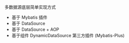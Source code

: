 多数据源底层简单实现方式
* 基于 Mybatis 插件
* 基于 DataSource
* 基于 DataSource + AOP
* 基于组件 DynamicDataSource 第三方插件 (Mybatis-Plus)
